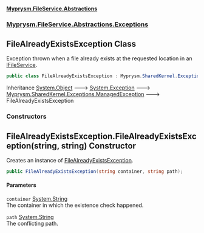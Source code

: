 #### [Myprysm.FileService.Abstractions](index.md 'index')
### [Myprysm.FileService.Abstractions.Exceptions](index.md#Myprysm_FileService_Abstractions_Exceptions 'Myprysm.FileService.Abstractions.Exceptions')
## FileAlreadyExistsException Class
Exception thrown when a file already exists at the requested location in an [IFileService](Myprysm_FileService_Abstractions_IFileService.md 'Myprysm.FileService.Abstractions.IFileService').  
```csharp
public class FileAlreadyExistsException : Myprysm.SharedKernel.Exceptions.ManagedException
```

Inheritance [System.Object](https://docs.microsoft.com/en-us/dotnet/api/System.Object 'System.Object') &#129106; [System.Exception](https://docs.microsoft.com/en-us/dotnet/api/System.Exception 'System.Exception') &#129106; [Myprysm.SharedKernel.Exceptions.ManagedException](https://docs.microsoft.com/en-us/dotnet/api/Myprysm.SharedKernel.Exceptions.ManagedException 'Myprysm.SharedKernel.Exceptions.ManagedException') &#129106; FileAlreadyExistsException  
### Constructors
<a name='Myprysm_FileService_Abstractions_Exceptions_FileAlreadyExistsException_FileAlreadyExistsException(string_string)'></a>
## FileAlreadyExistsException.FileAlreadyExistsException(string, string) Constructor
Creates an instance of [FileAlreadyExistsException](Myprysm_FileService_Abstractions_Exceptions_FileAlreadyExistsException.md 'Myprysm.FileService.Abstractions.Exceptions.FileAlreadyExistsException').  
```csharp
public FileAlreadyExistsException(string container, string path);
```
#### Parameters
<a name='Myprysm_FileService_Abstractions_Exceptions_FileAlreadyExistsException_FileAlreadyExistsException(string_string)_container'></a>
`container` [System.String](https://docs.microsoft.com/en-us/dotnet/api/System.String 'System.String')  
The container in which the existence check happened.
  
<a name='Myprysm_FileService_Abstractions_Exceptions_FileAlreadyExistsException_FileAlreadyExistsException(string_string)_path'></a>
`path` [System.String](https://docs.microsoft.com/en-us/dotnet/api/System.String 'System.String')  
The conflicting path.
  
  
